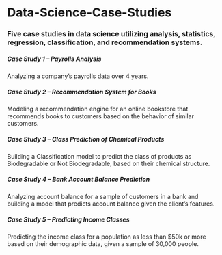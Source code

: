 # Data-Science-Case-Studies
<h3>Five case studies in data science utilizing analysis, statistics, regression, classification, and recommendation systems.</h3>

<h5>Case Study 1 – Payrolls Analysis</h5>
Analyzing a company’s payrolls data over 4 years.


<h5>Case Study 2 – Recommendation System for Books</h5>
Modeling a recommendation engine for an online bookstore that recommends books to customers based on the behavior of similar customers.


<h5>Case Study 3 – Class Prediction of Chemical Products</h5>
Building a Classification model to predict the class of products as Biodegradable or Not Biodegradable, based on their chemical structure.


<h5>Case Study 4 – Bank Account Balance Prediction</h5>
Analyzing account balance for a sample of customers in a bank and building a model that predicts account balance given the client’s features.


<h5>Case Study 5 – Predicting Income Classes</h5>

Predicting the income class for a population as less than $50k or more based on their demographic data, given a sample of 30,000 people.
